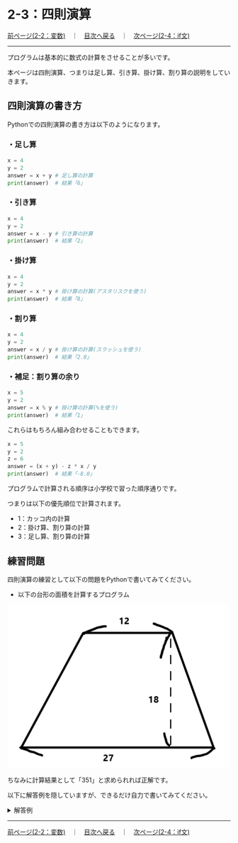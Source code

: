# 2-3：四則演算

[前ページ(2-2：変数)](./2-02.md)　｜　[目次へ戻る](../index.md)　｜　[次ページ(2-4：if文)](./2-04.md)
- - -
プログラムは基本的に数式の計算をさせることが多いです。

本ページは四則演算、つまりは足し算、引き算、掛け算、割り算の説明をしていきます。

## 四則演算の書き方

Pythonでの四則演算の書き方は以下のようになります。

### ・足し算
~~~python
x = 4
y = 2
answer = x + y # 足し算の計算
print(answer)  # 結果「6」
~~~

### ・引き算
~~~python
x = 4
y = 2
answer = x - y # 引き算の計算
print(answer)  # 結果「2」
~~~

### ・掛け算
~~~python
x = 4
y = 2
answer = x * y # 掛け算の計算(アスタリスクを使う)
print(answer)  # 結果「8」
~~~

### ・割り算
~~~python
x = 4
y = 2
answer = x / y # 掛け算の計算(スラッシュを使う)
print(answer)  # 結果「2.0」
~~~

### ・補足：割り算の余り
~~~python
x = 5
y = 2
answer = x % y # 掛け算の計算(%を使う)
print(answer)  # 結果「1」
~~~

これらはもちろん組み合わせることもできます。
~~~python
x = 5
y = 2
z = 6
answer = (x + y) - z * x / y
print(answer)  # 結果「-8.0」
~~~

プログラムで計算される順序は小学校で習った順序通りです。

つまりは以下の優先順位で計算されます。
- 1：カッコ内の計算
- 2：掛け算、割り算の計算
- 3：足し算、割り算の計算

## 練習問題

四則演算の練習として以下の問題をPythonで書いてみてください。

- 以下の台形の面積を計算するプログラム

<img src="./img/2-03-001.png" width=500px>

ちなみに計算結果として「351」と求められれば正解です。

以下に解答例を隠していますが、できるだけ自力で書いてみてください。

<details>
<summary>解答例</summary>

__・2-02_calc_trapezium.py__
~~~python
upper  = 12 # 上底
lower  = 27 # 下底
height = 18 # 高さ

answer = (upper + lower) * height / 2 # 台形の面積 = (上底 + 下底) * 高さ / 2
print(answer)
~~~

</details>

- - -
[前ページ(2-2：変数)](./2-02.md)　｜　[目次へ戻る](../index.md)　｜　[次ページ(2-4：if文)](./2-04.md)